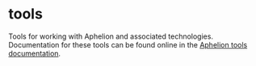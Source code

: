 # tools

Tools for working with Aphelion and associated technologies. Documentation for
these tools can be found online in the [Aphelion tools
documentation](https://aphelion.com/docs/tools/).
